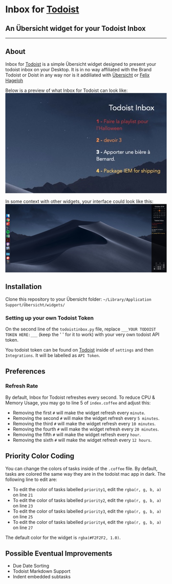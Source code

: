 # Inbox for [Todoist](https://en.todoist.com/tour) #
## An Übersicht widget for your Todoist Inbox ##
---
## About ##
Inbox for [Todoist](https://en.todoist.com/tour) is a simple Übersicht widget designed to present your todoist inbox on your Desktop. It is in no way affiliated with the Brand Todoist or Doist in any way nor is it addiliated with [Übersicht](http://tracesof.net/uebersicht/) or [Felix Hageloh](https://github.com/felixhageloh)


Below is a preview of what Inbox for Todoist can look like:
![Screenshot](screenshot.png)


In some context with other widgets, your interface could look like this:
![Screenshot 2](screenshot2.png)
## Installation ##
Clone this repository to your Übersicht folder:
`~/Library/Application Support/Übersicht/widgets/`

### Setting up your own Todoist Token ###
On the second line of the `todoistinbox.py` file, replace
`___YOUR TODOIST TOKEN HERE:___` (keep the ' ' for it to work) with your very own todoist API token.


You todoist token can be found on [Todoist](https://todoist.com) inside of `settings` and then `Integrations`. It will be labelled as `API Token`.

## Preferences ##
### Refresh Rate ###
By default, Inbox for Todoist refreshes every second. To reduce CPU & Memory Usage, you may go to line 5 of `index.coffee` and adjust this:
-   Removing the first `#` will make the widget refresh every `minute`.
-   Removing the second `#` will make the widget refresh every `5 minutes`.
-   Removing the third `#` will make the widget refresh every `10 minutes`.
-   Removing the fourth `#` will make the widget refresh every `20 minutes`.
-   Removing the fifth `#` will make the widget refresh every `hour`.
-   Removing the sixth `#` will make the widget refresh every `12 hours`.
## Priority Color Coding ##
You can change the colors of tasks inside of the `.coffee` file.
By default, tasks are colored the same way they are in the todoist mac app in dark.
The following line to edit are:
-   To edit the color of tasks labelled `priority1`, edit the `rgba(r, g, b, a)` on line `21`
-   To edit the color of tasks labelled `priority2`, edit the `rgba(r, g, b, a)` on line `23`
-   To edit the color of tasks labelled `priority3`, edit the `rgba(r, g, b, a)` on line `25`
-   To edit the color of tasks labelled `priority4`, edit the `rgba(r, g, b, a)` on line `27`

The default color for the widget is `rgba(#F2F2F2, 1.0)`.

## Possible Eventual Improvements ##
-   Due Date Sorting
-   Todoist Markdown Support
-   Indent embedded subtasks
